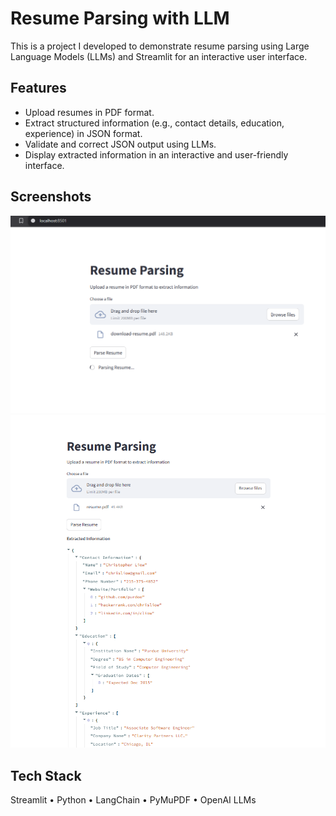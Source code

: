 
# Resume Parsing with LLM

This is a project I developed to demonstrate resume parsing using Large Language Models (LLMs) and Streamlit for an interactive user interface.

## Features
- Upload resumes in PDF format.
- Extract structured information (e.g., contact details, education, experience) in JSON format.
- Validate and correct JSON output using LLMs.
- Display extracted information in an interactive and user-friendly interface.

## Screenshots
![Upload Resume](images/upload_resume.png)
![Extracted Information](images/extracted_information.png)

## Tech Stack
Streamlit • Python • LangChain • PyMuPDF • OpenAI LLMs
